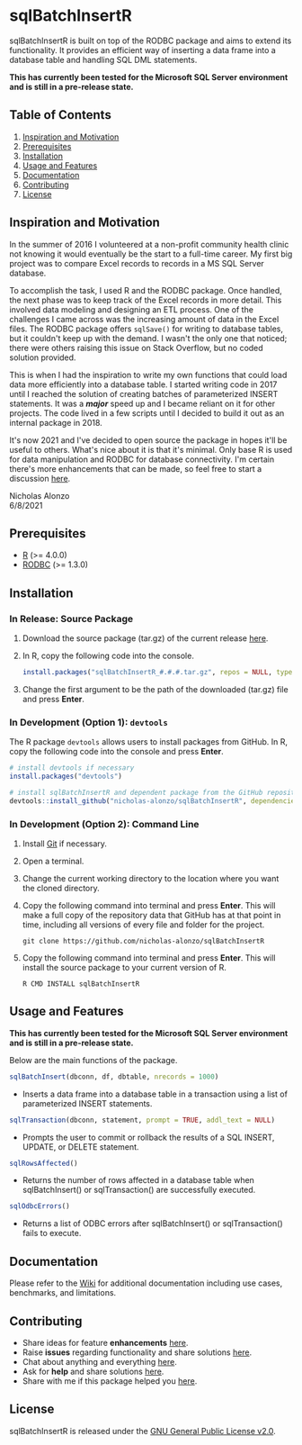 # sqlBatchInsertR

sqlBatchInsertR is built on top of the RODBC package and aims to extend its functionality. It provides an efficient way of inserting a data frame into a database table and handling SQL DML statements. 

__This has currently been tested for the Microsoft SQL Server environment and is still in a pre-release state.__

## Table of Contents

1. [Inspiration and Motivation](#inspiration-and-motivation)
2. [Prerequisites](#prerequisites)
3. [Installation](#installation)
4. [Usage and Features](#usage-and-features)
5. [Documentation](#documentation)
6. [Contributing](#contributing)
7. [License](#license)

## Inspiration and Motivation

In the summer of 2016 I volunteered at a non-profit community health clinic not knowing it would eventually be the start to a full-time career. My first big project was to compare Excel records to records in a MS SQL Server database.

To accomplish the task, I used R and the RODBC package. Once handled, the next phase was to keep track of the Excel records in more detail. This involved data modeling and designing an ETL process. One of the challenges I came across was the increasing amount of data in the Excel files. The RODBC package offers ```sqlSave()``` for writing to database tables, but it couldn't keep up with the demand. I wasn't the only one that noticed; there were others raising this issue on Stack Overflow, but no coded solution provided.

This is when I had the inspiration to write my own functions that could load data more efficiently into a database table. I started writing code in 2017 until I reached the solution of creating batches of parameterized INSERT statements. It was a *__major__* speed up and I became reliant on it for other projects. The code lived in a few scripts until I decided to build it out as an internal package in 2018.

It's now 2021 and I've decided to open source the package in hopes it'll be useful to others. What's nice about it is that it's minimal. Only base R is used for data manipulation and RODBC for database connectivity. I'm certain there's more enhancements that can be made, so feel free to start a discussion [here](https://github.com/nicholas-alonzo/sqlBatchInsertR/discussions/categories/enhancements). 

Nicholas Alonzo  
6/8/2021

## Prerequisites

- [R](https://cloud.r-project.org/) (>= 4.0.0)
- [RODBC](https://cran.r-project.org/web/packages/RODBC/) (>= 1.3.0)

## Installation

### In Release: Source Package

1. Download the source package (tar.gz) of the current release [here](https://github.com/nicholas-alonzo/sqlBatchInsertR/releases).

2. In R, copy the following code into the console. 

	```r
	install.packages("sqlBatchInsertR_#.#.#.tar.gz", repos = NULL, type = "source", dependencies = TRUE)
	```
3. Change the first argument to be the path of the downloaded (tar.gz) file and press __Enter__.

### In Development (Option 1): `devtools` 

The R package `devtools` allows users to install packages from GitHub. In R, copy the following code into the console and press __Enter__.

```r
# install devtools if necessary
install.packages("devtools")

# install sqlBatchInsertR and dependent package from the GitHub repository
devtools::install_github("nicholas-alonzo/sqlBatchInsertR", dependencies = TRUE)
```

### In Development (Option 2): Command Line

1. Install [Git](http://git-scm.com/downloads) if necessary.

2. Open a terminal.

3. Change the current working directory to the location where you want the cloned directory.

4. Copy the following command into terminal and press __Enter__. This will make a full copy of the repository data that GitHub has at that point in time, including all versions of every file and folder for the project.
 
	```
	git clone https://github.com/nicholas-alonzo/sqlBatchInsertR
	```

5. Copy the following command into terminal and press __Enter__. This will install the source package to your current version of R.
 
	```
	R CMD INSTALL sqlBatchInsertR
	```

## Usage and Features
__This has currently been tested for the Microsoft SQL Server environment and is still in a pre-release state.__

Below are the main functions of the package. 

```r
sqlBatchInsert(dbconn, df, dbtable, nrecords = 1000)
```
- Inserts a data frame into a database table in a transaction using a list of parameterized INSERT statements.

```r
sqlTransaction(dbconn, statement, prompt = TRUE, addl_text = NULL)
```
- Prompts the user to commit or rollback the results of a SQL INSERT, UPDATE, or DELETE statement.

```r
sqlRowsAffected()
```
- Returns the number of rows affected in a database table when sqlBatchInsert() or sqlTransaction() are successfully executed.

```r
sqlOdbcErrors()
```
- Returns a list of ODBC errors after sqlBatchInsert() or sqlTransaction() fails to execute.

## Documentation

Please refer to the
[Wiki](https://github.com/nicholas-alonzo/sqlBatchInsertR/wiki) for additional documentation including use cases, benchmarks, and limitations.

## Contributing

- Share ideas for feature __enhancements__ [here](https://github.com/nicholas-alonzo/sqlBatchInsertR/discussions/categories/enhancements). 
- Raise __issues__ regarding functionality and share solutions [here](https://github.com/nicholas-alonzo/sqlBatchInsertR/discussions/categories/issues).
- Chat about anything and everything [here](https://github.com/nicholas-alonzo/sqlBatchInsertR/discussions/categories/general).
- Ask for __help__ and share solutions [here](https://github.com/nicholas-alonzo/sqlBatchInsertR/discussions/categories/help).
- Share with me if this package helped you [here](https://github.com/nicholas-alonzo/sqlBatchInsertR/discussions/categories/kind-words).

## License
sqlBatchInsertR is released under the [GNU General Public License v2.0](https://github.com/nicholas-alonzo/sqlBatchInsertR/blob/main/LICENSE).
